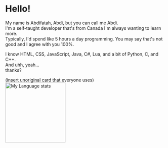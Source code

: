 # Hello!
My name is Abdifatah, Abdi, but you can call me Abdi.\
I'm a self-taught developer that's from Canada I'm always wanting to learn more.\
Typically, I'd spend like 5 hours a day programming. You may say that's not good and I agree with you 100%.

I know HTML, CSS, JavaScript, Java, C#, Lua, and a bit of Python, C, and C++.\
And uhh, yeah...\
thanks?

(insert unoriginal card that everyone uses)\
<img height=190 src="https://github-readme-stats-git-masterrstaa-rickstaa.vercel.app/api/top-langs/?username=Abdifatah-Abdi&layout=compact&langs_count=12&hide_border=true&role=owner,collaborator&theme=default#gh-light-mode-only" alt="My Language stats" />
